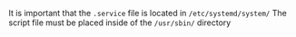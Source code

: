 It is important that the `.service` file is located in `/etc/systemd/system/`
The script file must be placed inside of the `/usr/sbin/` directory
